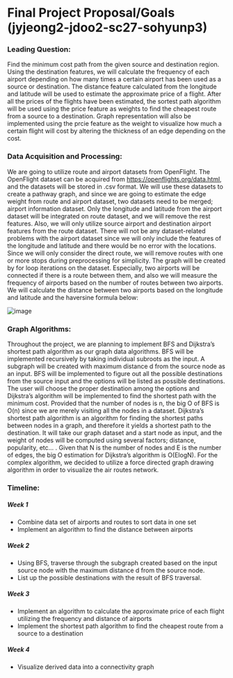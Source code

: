 # Final Project Proposal/Goals (jyjeong2-jdoo2-sc27-sohyunp3)

### Leading Question: 
Find the minimum cost path from the given source and destination region. Using the destination features, we will calculate the frequency of each airport depending on how many times a certain airport has been used as a source or destination. The distance feature calculated from the longitude and latitude will be used to estimate the approximate price of a flight. After all the prices of the flights have been estimated, the sortest path algorithm will be used using the price feature as weights to find the cheapest route from a source to a destination. Graph representation will also be implemented using the prcie feature as the weight to visualize how much a certain flight will cost by altering the thickness of an edge depending on the cost.

### Data Acquisition and Processing: 
We are going to utilize route and airport datasets from OpenFlight. The OpenFlight dataset can be acquired from ​​https://openflights.org/data.html, and the datasets will be stored in .csv format. We will use these datasets to create a pathway graph, and since we are going to estimate the edge weight from route and airport dataset, two datasets need to be merged; airport information dataset. Only the longitude and latitude from the airport dataset will be integrated on route dataset, and we will remove the rest features. Also, ​​we will only utilize source airport and destination airport features from the route dataset. There will not be any dataset-related problems with the airport dataset since we will only include the features of the longitude and latitude and there would be no error with the locations. Since we will only consider the direct route, we will remove routes with one or more stops during preprocessing for simplicity. The graph will be created by for loop iterations on the dataset. Especially, two airports will be connected if there is a route between them, and also we will measure the frequency of airports based on the number of routes between two airports. We will calculate the distance between two airports based on the longitude and latitude and the haversine formula below:

![image](https://media.github-dev.cs.illinois.edu/user/12372/files/12624ef1-d7db-408f-839f-199d8c0aab2b)

### Graph Algorithms:
Throughout the project, we are planning to implement BFS and Dijkstra’s shortest path algorithm as our graph data algorithms. BFS will be implemented recursively by taking individual subroots as the input. A subgraph will be created with maximum distance d from the source node as an input. BFS will be implemented to figure out all the possible destinations from the source input and the options will be listed as possible destinations. The user will choose the proper destination among the options and Dijkstra’s algorithm will be implemented to find the shortest path with the minimum cost. Provided that the number of nodes is n, the big O of BFS is O(n) since we are merely visiting all the nodes in a dataset. Dijkstra’s shortest path algorithm is an algorithm for finding the shortest paths between nodes in a graph, and therefore it yields a shortest path to the destination. It will take our graph dataset and a start node as input, and the weight of nodes will be computed using several factors; distance, popularity, etc... . Given that N is the number of nodes and E is the number of edges, the big O estimation for Dijkstra’s algorithm is O(ElogN). For the complex algorithm, we decided to utilize a force directed graph drawing algorithm in order to visualize the air routes network.

### Timeline:

##### Week 1 
- Combine data set of airports and routes to sort data in one set
- Implement an algorithm to find the distance between airports

##### Week 2
- Using BFS, traverse through the subgraph created based on the input source node with the maximum distance d from the source node. 
- List up the possible destinations with the result of BFS traversal.

##### Week 3
- Implement an algorithm to calculate the approximate price of each flight utilizing the frequency and distance of airports
- Implement the shortest path algorithm to find the cheapest route from a source to a destination

##### Week 4
- Visualize derived data into a connectivity graph
